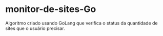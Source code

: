 # monitor-de-sites-Go
Algoritmo criado usando GoLang que verifica o status da quantidade de sites que o usuário precisar. 
